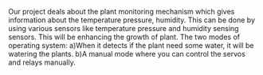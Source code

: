 Our project deals about the plant monitoring mechanism which gives information about the temperature pressure, humidity. This can be done by using various sensors like temperature pressure and humidity sensing sensors. This will be enhancing the growth of plant. The two modes of operating system: a)When it detects if the plant need some water, it will be watering the plants. b)A manual mode where you can control the servos and relays manually.
